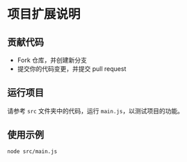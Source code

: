 # 项目扩展说明

## 贡献代码
- Fork 仓库，并创建新分支
- 提交你的代码变更，并提交 pull request

## 运行项目
请参考 `src` 文件夹中的代码，运行 `main.js`，以测试项目的功能。

## 使用示例
```bash
node src/main.js

